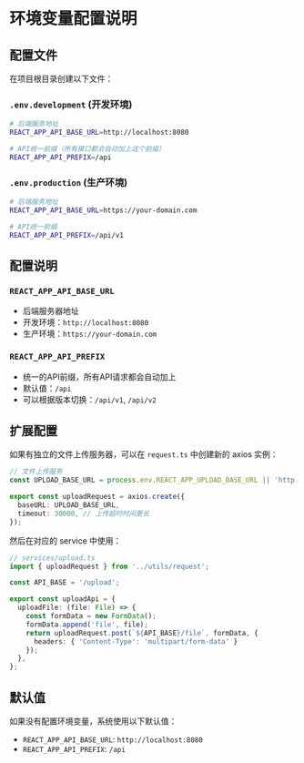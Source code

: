 # 环境变量配置说明

## 配置文件

在项目根目录创建以下文件：

### `.env.development` (开发环境)
```bash
# 后端服务地址
REACT_APP_API_BASE_URL=http://localhost:8080

# API统一前缀（所有接口都会自动加上这个前缀）
REACT_APP_API_PREFIX=/api
```

### `.env.production` (生产环境)
```bash
# 后端服务地址
REACT_APP_API_BASE_URL=https://your-domain.com

# API统一前缀
REACT_APP_API_PREFIX=/api/v1
```

## 配置说明

### `REACT_APP_API_BASE_URL`
- 后端服务器地址
- 开发环境：`http://localhost:8080`
- 生产环境：`https://your-domain.com`

### `REACT_APP_API_PREFIX`
- 统一的API前缀，所有API请求都会自动加上
- 默认值：`/api`
- 可以根据版本切换：`/api/v1`, `/api/v2`

## 扩展配置

如果有独立的文件上传服务器，可以在 `request.ts` 中创建新的 axios 实例：

```typescript
// 文件上传服务
const UPLOAD_BASE_URL = process.env.REACT_APP_UPLOAD_BASE_URL || 'http://localhost:9000';

export const uploadRequest = axios.create({
  baseURL: UPLOAD_BASE_URL,
  timeout: 30000, // 上传超时时间更长
});
```

然后在对应的 service 中使用：

```typescript
// services/upload.ts
import { uploadRequest } from '../utils/request';

const API_BASE = '/upload';

export const uploadApi = {
  uploadFile: (file: File) => {
    const formData = new FormData();
    formData.append('file', file);
    return uploadRequest.post(`${API_BASE}/file`, formData, {
      headers: { 'Content-Type': 'multipart/form-data' }
    });
  },
};
```

## 默认值

如果没有配置环境变量，系统使用以下默认值：
- `REACT_APP_API_BASE_URL`: `http://localhost:8080`
- `REACT_APP_API_PREFIX`: `/api`

